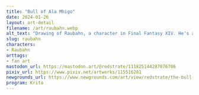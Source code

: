 ```yaml
---
title: "Bull of Ala Mhigo"
date: 2024-01-26
layout: art-detail
filename: /art/raubahn.webp
alt_text: "Drawing of Raubahn, a character in Final Fantasy XIV. He's a dark skinned man who is taller than he looks, just not visible in this picture. He is wearing simple robes, wrappings and other tidbits but he notably has a horned armguard on his left side. He's draping a dark robe over his left shoulder, which is missing an arm. He has his muted hair tied back. He looks silently to his left."
slug: raubahn
characters:
- Raubahn
arttags:
- fan art
mastodon_url: https://mastodon.art/@redstrate/111825144287076706
pixiv_url: https://www.pixiv.net/artworks/115516281
newgrounds_url: https://www.newgrounds.com/art/view/redstrate/the-bull-of-ala-mhigo
program: Krita
---
```

